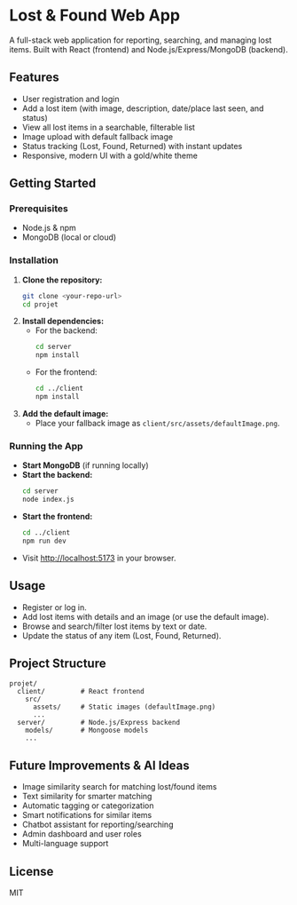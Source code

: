 # Lost & Found Web App

A full-stack web application for reporting, searching, and managing lost items. Built with React (frontend) and Node.js/Express/MongoDB (backend).

## Features

- User registration and login
- Add a lost item (with image, description, date/place last seen, and status)
- View all lost items in a searchable, filterable list
- Image upload with default fallback image
- Status tracking (Lost, Found, Returned) with instant updates
- Responsive, modern UI with a gold/white theme

## Getting Started

### Prerequisites

- Node.js & npm
- MongoDB (local or cloud)

### Installation

1. **Clone the repository:**
   ```bash
   git clone <your-repo-url>
   cd projet
   ```
2. **Install dependencies:**
   - For the backend:
     ```bash
     cd server
     npm install
     ```
   - For the frontend:
     ```bash
     cd ../client
     npm install
     ```
3. **Add the default image:**
   - Place your fallback image as `client/src/assets/defaultImage.png`.

### Running the App

- **Start MongoDB** (if running locally)
- **Start the backend:**
  ```bash
  cd server
  node index.js
  ```
- **Start the frontend:**
  ```bash
  cd ../client
  npm run dev
  ```
- Visit [http://localhost:5173](http://localhost:5173) in your browser.

## Usage

- Register or log in.
- Add lost items with details and an image (or use the default image).
- Browse and search/filter lost items by text or date.
- Update the status of any item (Lost, Found, Returned).

## Project Structure

```
projet/
  client/         # React frontend
    src/
      assets/     # Static images (defaultImage.png)
      ...
  server/         # Node.js/Express backend
    models/       # Mongoose models
    ...
```

## Future Improvements & AI Ideas

- Image similarity search for matching lost/found items
- Text similarity for smarter matching
- Automatic tagging or categorization
- Smart notifications for similar items
- Chatbot assistant for reporting/searching
- Admin dashboard and user roles
- Multi-language support

## License

MIT

